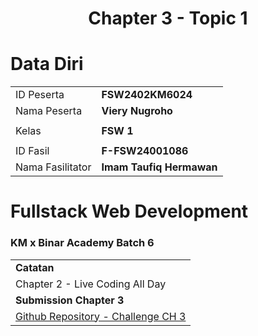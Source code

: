 <h1 align="center">
  Chapter 3 - Topic 1
</h1>

# Data Diri

|  |  |
|--|--|
| ID Peserta | **FSW2402KM6024** |
| Nama Peserta | **Viery Nugroho** |
|  |  |
| Kelas | **FSW 1** |
|  |  |
| ID Fasil | **F-FSW24001086** |
| Nama Fasilitator | **Imam Taufiq Hermawan** |

# Fullstack Web Development
### KM x Binar Academy Batch 6
|  |
|--|
| **Catatan** |
| Chapter 2 - Live Coding All Day |
| **Submission Chapter 3** |  
[Github Repository - Challenge CH 3](https://github.com/vierynugroho/f-fsw24001086-km6-vie-restfulAPI-ch3)|
